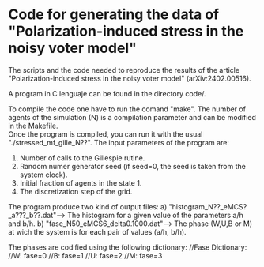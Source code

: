 # Code for generating the data of "Polarization-induced stress in the noisy voter model"

The scripts and the code needed to reproduce the results of the article  "Polarization-induced stress in the noisy voter model" (arXiv:2402.00516). 

A program in C lenguaje can be found in the directory code/.

To compile the code one have to run the comand "make".
The number of agents of the simulation (N) is a compilation parameter and can be modified in the Makefile.  
Once the program is compiled, you can run it with the usual "./stressed_mf_gille_N??".
The input parameters of the program are: 
1. Number of calls to the Gillespie rutine.
2. Random numer generator seed (if seed=0, the seed is taken from the system clock).
3. Initial fraction of agents in the state 1.
4. The discretization step of the grid.

The program produce two kind of output files:
a) "histogram_N??_eMCS?_a???_b??.dat"--> The histogram for a given value of the parameters a/h and b/h.
b) "fase_N50_eMCS6_delta0.1000.dat"--> The phase (W,U,B or M) at wich the system is for each pair of values (a/h, b/h).

The phases are codified using the following dictionary:
//Fase Dictionary:
//W: fase=0
//B: fase=1
//U: fase=2
//M: fase=3

